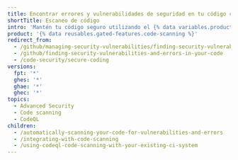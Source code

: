 ```yaml
---
title: Encontrar errores y vulnerabilidades de seguridad en tu código con el escaneo de código
shortTitle: Escaneo de código
intro: 'Mantén tu código seguro utilizando el {% data variables.product.prodname_code_scanning %} para identificar y arreglar vulnerabilidades de seguridad potenciales y otros errores en tu código.'
product: '{% data reusables.gated-features.code-scanning %}'
redirect_from:
  - /github/managing-security-vulnerabilities/finding-security-vulnerabilities-in-your-projects-code
  - /github/finding-security-vulnerabilities-and-errors-in-your-code
  - /code-security/secure-coding
versions:
  fpt: '*'
  ghes: '*'
  ghae: '*'
  ghec: '*'
topics:
  - Advanced Security
  - Code scanning
  - CodeQL
children:
  - /automatically-scanning-your-code-for-vulnerabilities-and-errors
  - /integrating-with-code-scanning
  - /using-codeql-code-scanning-with-your-existing-ci-system
---
```


